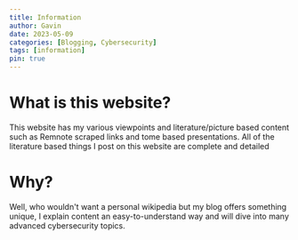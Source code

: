 ```yaml
---
title: Information
author: Gavin
date: 2023-05-09
categories: [Blogging, Cybersecurity]
tags: [information]
pin: true
---
```


# What is this website?

This website has my various viewpoints and literature/picture based content such as Remnote scraped links and tome based presentations. All of the literature based things I post on this website are complete and detailed

# Why?
Well, who wouldn't want a personal wikipedia but my blog offers something unique, I explain content an easy-to-understand way and will dive into many advanced cybersecurity topics.
